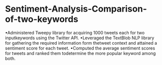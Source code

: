 # Sentiment-Analysis-Comparison-of-two-keywords
•Administered Tweepy library for acquiring 1000 tweets each for two inputkeywords using the Twitter API. •Leveraged the TextBlob NLP library for gathering the required information form thetweet context and attained a sentiment score for each tweet. •Computed the average sentiment scores for tweets and ranked them todetermine the more popular keyword among both.
